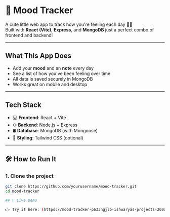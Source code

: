 # 🌸 Mood Tracker

A cute little web app to track how you're feeling each day 💭✨  
Built with **React (Vite)**, **Express**, and **MongoDB** just a perfect combo of frontend and backend!

---

## What This App Does

- Add your **mood** and an **note** every day
- See a list of how you've been feeling over time
- All data is saved securely in MongoDB
- Works great on mobile and desktop

---

## Tech Stack

- 💻 **Frontend**: React + Vite
- ⚙️ **Backend**: Node.js + Express
- 🛢️ **Database**: MongoDB (with Mongoose)
- 🎨 **Styling**: Tailwind CSS (optional)

---

## 🛠️ How to Run It

### 1. Clone the project

```bash
git clone https://github.com/yourusername/mood-tracker.git
cd mood-tracker

## 🔗 Live Demo

👉 Try it here: (https://mood-tracker-p633ngjlb-ishwaryas-projects-200a70f6.vercel.app/)
```
